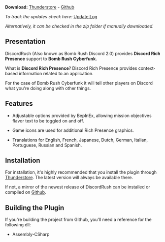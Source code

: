 **Download:** [Thunderstore](https://thunderstore.io/c/bomb-rush-cyberfunk/p/Koenji/DiscordRush/) - [Github](https://github.com/koenjicode/DiscordRush/releases)

_To track the updates check here:_ [Update Log](https://github.com/koenjicode/DiscordRush/blob/main/UPDATE.md)

_Alternatively, it can be checked in the zip folder if manually downloaded._

## Presentation

DiscordRush (Also known as Bomb Rush Discord 2.0) provides **Discord Rich Presence** support to **Bomb Rush Cyberfunk**.

What is **Discord Rich Presence**? Discord Rich Presence provides context-based information related to an application.

For the case of Bomb Rush Cyberfunk it will tell other players on Discord what you're doing along with other things.

## Features

* Adjustable options provided by BepInEx, allowing mission objectives flavor text to be toggled on and off.

* Game icons are used for additional Rich Presence graphics.

* Translations for English, French, Japanese, Dutch, German, Italian, Portuguese, Russian and Spanish.

## Installation

For installation, it's highly recommended that you install the plugin through [Thunderstore](https://thunderstore.io/c/bomb-rush-cyberfunk/p/Koenji/DiscordRush/). 
The latest version will always be available there.

If not, a mirror of the newest release of DiscordRush can be installed or compiled on [Github](https://github.com/koenjicode/DiscordRush/releases).

## Building the Plugin

If you're building the project from Github, you'll need a reference for the following dll:

* Assembly-CSharp
